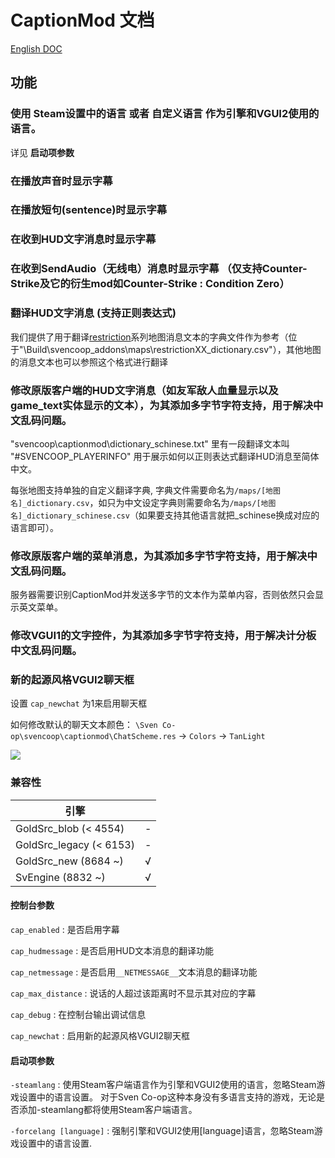 # CaptionMod 文档

[English DOC](CaptionMod.md)

## 功能

### 使用 Steam设置中的语言 或者 自定义语言 作为引擎和VGUI2使用的语言。

详见 **启动项参数**

### 在播放声音时显示字幕

### 在播放短句(sentence)时显示字幕

### 在收到HUD文字消息时显示字幕

### 在收到SendAudio（无线电）消息时显示字幕 （仅支持Counter-Strike及它的衍生mod如Counter-Strike : Condition Zero）

### 翻译HUD文字消息 (支持正则表达式)

我们提供了用于翻译[restriction](http://scmapdb.com/map:restriction)系列地图消息文本的字典文件作为参考（位于"\Build\svencoop_addons\maps\restrictionXX_dictionary.csv"），其他地图的消息文本也可以参照这个格式进行翻译

### 修改原版客户端的HUD文字消息（如友军敌人血量显示以及game_text实体显示的文本），为其添加多字节字符支持，用于解决中文乱码问题。

"svencoop\captionmod\dictionary_schinese.txt" 里有一段翻译文本叫 "#SVENCOOP_PLAYERINFO" 用于展示如何以正则表达式翻译HUD消息至简体中文。

每张地图支持单独的自定义翻译字典, 字典文件需要命名为`/maps/[地图名]_dictionary.csv`，如只为中文设定字典则需要命名为`/maps/[地图名]_dictionary_schinese.csv`（如果要支持其他语言就把_schinese换成对应的语言即可）。

### 修改原版客户端的菜单消息，为其添加多字节字符支持，用于解决中文乱码问题。

服务器需要识别CaptionMod并发送多字节的文本作为菜单内容，否则依然只会显示英文菜单。

### 修改VGUI1的文字控件，为其添加多字节字符支持，用于解决计分板中文乱码问题。

### 新的起源风格VGUI2聊天框

设置 `cap_newchat` 为1来启用聊天框

如何修改默认的聊天文本颜色： `\Sven Co-op\svencoop\captionmod\ChatScheme.res` -> `Colors` -> `TanLight`

![](/img/1.png)

### 兼容性

|        引擎              |      |
|        ----              | ---- |
| GoldSrc_blob   (< 4554)  | -    |
| GoldSrc_legacy (< 6153)  | -    |
| GoldSrc_new    (8684 ~)  | √    |
| SvEngine       (8832 ~)  | √    |

#### 控制台参数

`cap_enabled` : 是否启用字幕

`cap_hudmessage` : 是否启用HUD文本消息的翻译功能

`cap_netmessage` : 是否启用`__NETMESSAGE__`文本消息的翻译功能

`cap_max_distance` : 说话的人超过该距离时不显示其对应的字幕

`cap_debug` : 在控制台输出调试信息

`cap_newchat` : 启用新的起源风格VGUI2聊天框

#### 启动项参数

`-steamlang` : 使用Steam客户端语言作为引擎和VGUI2使用的语言，忽略Steam游戏设置中的语言设置。 对于Sven Co-op这种本身没有多语言支持的游戏，无论是否添加-steamlang都将使用Steam客户端语言。

`-forcelang [language]` : 强制引擎和VGUI2使用[language]语言，忽略Steam游戏设置中的语言设置.